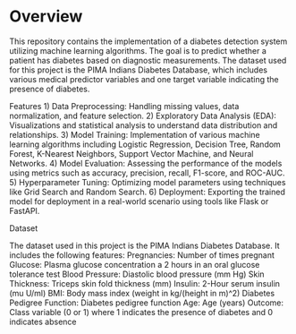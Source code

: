 # Overview

This repository contains the implementation of a diabetes detection system utilizing machine learning algorithms. The goal is to predict whether a patient has diabetes based on diagnostic measurements. The dataset used for this project is the PIMA Indians Diabetes Database, which includes various medical predictor variables and one target variable indicating the presence of diabetes.


Features
    1) Data Preprocessing: Handling missing values, data normalization, and feature selection.
    2) Exploratory Data Analysis (EDA): Visualizations and statistical analysis to understand data distribution and relationships.
    3) Model Training: Implementation of various machine learning algorithms including Logistic Regression, Decision Tree, Random Forest, K-Nearest Neighbors, Support Vector Machine, and Neural Networks.
    4) Model Evaluation: Assessing the performance of the models using metrics such as accuracy, precision, recall, F1-score, and ROC-AUC.
    5) Hyperparameter Tuning: Optimizing model parameters using techniques like Grid Search and Random Search.
    6) Deployment: Exporting the trained model for deployment in a real-world scenario using tools like Flask or FastAPI.

Dataset

The dataset used in this project is the PIMA Indians Diabetes Database. It includes the following features:
    Pregnancies: Number of times pregnant
    Glucose: Plasma glucose concentration a 2 hours in an oral glucose tolerance test
    Blood Pressure: Diastolic blood pressure (mm Hg)
    Skin Thickness: Triceps skin fold thickness (mm)
    Insulin: 2-Hour serum insulin (mu U/ml)
    BMI: Body mass index (weight in kg/(height in m)^2)
    Diabetes Pedigree Function: Diabetes pedigree function
    Age: Age (years)
    Outcome: Class variable (0 or 1) where 1 indicates the presence of diabetes and 0 indicates absence
